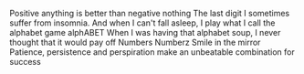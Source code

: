 Positive anything is better than negative nothing
 The last digit
I sometimes suffer from insomnia. And when I can't fall asleep, I play what I call the alphabet game
alphABET
When I was having that alphabet soup, I never thought that it would pay off
Numbers
Numberz
Smile in the mirror
Patience, persistence and perspiration make an unbeatable combination for success

